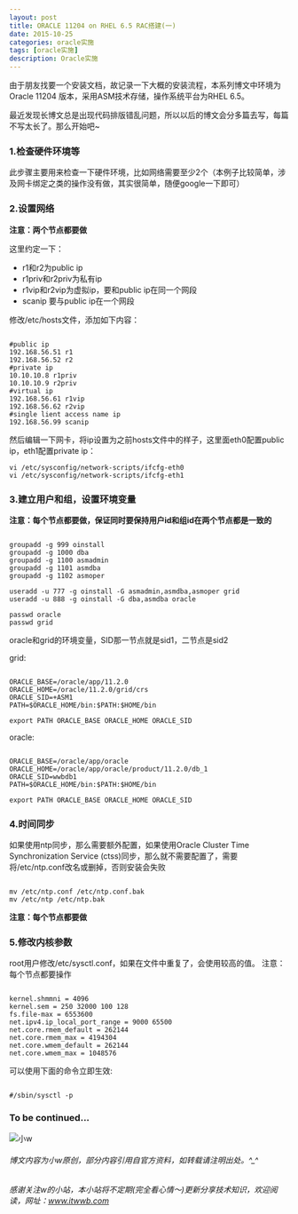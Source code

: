 ```yaml
---
layout: post
title: ORACLE 11204 on RHEL 6.5 RAC搭建(一)
date: 2015-10-25
categories: oracle实施
tags: [oracle实施]
description: Oracle实施
---
```


由于朋友找要一个安装文档，故记录一下大概的安装流程，本系列博文中环境为Oracle 11204 版本，采用ASM技术存储，操作系统平台为RHEL 6.5。

最近发现长博文总是出现代码排版错乱问题，所以以后的博文会分多篇去写，每篇不写太长了。那么开始吧~


### 1.检查硬件环境等

此步骤主要用来检查一下硬件环境，比如网络需要至少2个（本例子比较简单，涉及网卡绑定之类的操作没有做，其实很简单，随便google一下即可）



### 2.设置网络

**注意：两个节点都要做**

这里约定一下：
- r1和r2为public ip
- r1priv和r2priv为私有ip
- r1vip和r2vip为虚拟ip，要和public ip在同一个网段
- scanip 要与public ip在一个网段

修改/etc/hosts文件，添加如下内容：

```shell

#public ip
192.168.56.51 r1
192.168.56.52 r2
#private ip
10.10.10.8 r1priv
10.10.10.9 r2priv
#virtual ip
192.168.56.61 r1vip
192.168.56.62 r2vip
#single lient access name ip
192.168.56.99 scanip

```


然后编辑一下网卡，将ip设置为之前hosts文件中的样子，这里面eth0配置public ip，eth1配置private ip：

```shell
vi /etc/sysconfig/network-scripts/ifcfg-eth0
vi /etc/sysconfig/network-scripts/ifcfg-eth1
```

### 3.建立用户和组，设置环境变量

**注意：每个节点都要做，保证同时要保持用户id和组id在两个节点都是一致的**

```shell

groupadd -g 999 oinstall
groupadd -g 1000 dba
groupadd -g 1100 asmadmin
groupadd -g 1101 asmdba
groupadd -g 1102 asmoper

useradd -u 777 -g oinstall -G asmadmin,asmdba,asmoper grid
useradd -u 888 -g oinstall -G dba,asmdba oracle

passwd oracle
passwd grid

```

oracle和grid的环境变量，SID那一节点就是sid1，二节点是sid2

grid:

```shell

ORACLE_BASE=/oracle/app/11.2.0
ORACLE_HOME=/oracle/11.2.0/grid/crs
ORACLE_SID=+ASM1
PATH=$ORACLE_HOME/bin:$PATH:$HOME/bin
 
export PATH ORACLE_BASE ORACLE_HOME ORACLE_SID

```

oracle:

```shell

ORACLE_BASE=/oracle/app/oracle
ORACLE_HOME=/oracle/app/oracle/product/11.2.0/db_1
ORACLE_SID=wwbdb1
PATH=$ORACLE_HOME/bin:$PATH:$HOME/bin
 
export PATH ORACLE_BASE ORACLE_HOME ORACLE_SID

```

### 4.时间同步

如果使用ntp同步，那么需要额外配置，如果使用Oracle Cluster Time Synchronization
Service (ctss)同步，那么就不需要配置了，需要将/etc/ntp.conf改名或删掉，否则安装会失败

```shell

mv /etc/ntp.conf /etc/ntp.conf.bak
mv /etc/ntp /etc/ntp.bak

```
**注意：每个节点都要做**

### 5.修改内核参数

root用户修改/etc/sysctl.conf，如果在文件中重复了，会使用较高的值。
注意：每个节点都要操作

```shell

kernel.shmmni = 4096
kernel.sem = 250 32000 100 128
fs.file-max = 6553600
net.ipv4.ip_local_port_range = 9000 65500
net.core.rmem_default = 262144
net.core.rmem_max = 4194304
net.core.wmem_default = 262144
net.core.wmem_max = 1048576

```

可以使用下面的命令立即生效:

```shell

#/sbin/sysctl -p

```

### To be continued...



![小w](https://wx2.sinaimg.cn/mw1024/891ecf4fly1fr361nvrcnj207w07sad7.jpg)

###### 博文内容为小w原创，部分内容引用自官方资料，如转载请注明出处。^_^

###### 感谢关注w的小站，本小站将不定期(完全看心情～)更新分享技术知识，欢迎阅读，网址：www.itwwb.com
